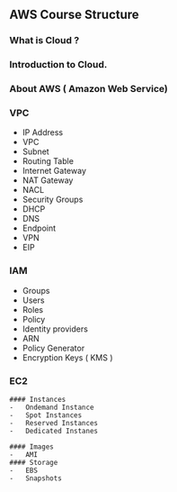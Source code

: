 ## AWS Course Structure

### What is Cloud ? 

### Introduction to Cloud.

### About AWS ( Amazon Web Service)

### VPC

-  IP Address
-  VPC
-  Subnet
-  Routing Table
-  Internet Gateway
-  NAT Gateway
-  NACL
-  Security Groups
-  DHCP
-  DNS
-  Endpoint
-  VPN
-  EIP

### IAM

-  Groups
-  Users
-  Roles
-  Policy
-  Identity providers
-  ARN
-  Policy Generator
-  Encryption Keys ( KMS )

### EC2

    #### Instances
    -   Ondemand Instance
    -   Spot Instances
    -   Reserved Instances
    -   Dedicated Instanes

    #### Images
    -   AMI
    #### Storage 
    -   EBS
    -   Snapshots



